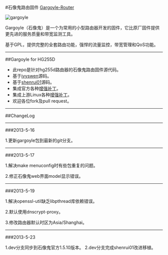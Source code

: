 #石像鬼路由固件 [Gargoyle-Router](http://gargoyle-router.com)

![gargoyle](https://secure.gravatar.com/avatar/bb56a0491ab33229aeca30b5c4bfc65a?s=420&d=https://a248.e.akamai.net/assets.github.com%2Fimages%2Fgravatars%2Fgravatar-org-420.png)

Gargoyle（石像鬼）是一个为常用的小型路由器开发的固件，它比原厂固件提供更先进的服务质量和带宽监测工具。

基于GPL，提供完整的全套路由功能，强悍的流量监控，带宽管理和QoS功能。

---

##Gargoyle for HG255D
* 此repo是针对hg255d路由器的石像鬼路由固件源代码。
* 基于[ivyswen](https://github.com/ivyswen/gargoyle)源码。
* 基于[shenrui01](https://github.com/shenrui01/attitude_adjustment)源码。
* 集成官方各种[增强补丁](http://patchwork.openwrt.org/)。
* 集成上游Linux各种[增强补丁](http://patchwork.kernel.org/)。
* 欢迎各位fork及pull request。

---

##ChangeLog

---

###2013-5-16

1.更新gargoyle包到最新的git分支。

---

###2013-5-17

1.解决make menuconfig时有些包重复的问题。

2.修正石像鬼web界面model显示错误。

---

###2013-5-19

1.解决openssl-util缺乏libpthread库依赖错误。

2.默认使用dnscrypt-proxy。

3.修改路由器默认时区为Asia/Shanghai。

---

###2013-5-23

1.dev分支同步到石像鬼官方1.5.10版本。
2.dev分支完成shenrui01改进移植。
